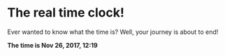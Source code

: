 # The real time clock!

Ever wanted to know what the time is? Well, your journey is about to end!

**The time is Nov 26, 2017, 12:19**